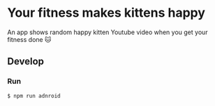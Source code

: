 # Your fitness makes kittens happy

An app shows random happy kitten Youtube video when you get your fitness done 🐱

## Develop

### Run

```bash
$ npm run adnroid
```


